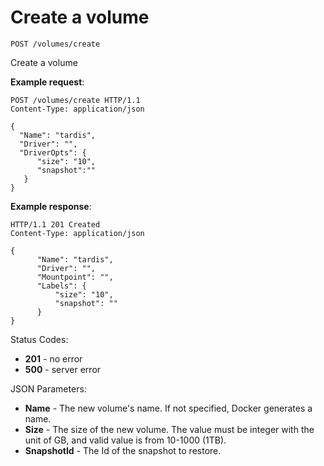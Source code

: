 # Create a volume

`POST /volumes/create`

Create a volume

**Example request**:

    POST /volumes/create HTTP/1.1
    Content-Type: application/json

    {
      "Name": "tardis",
      "Driver": "",
      "DriverOpts": {
          "size": "10",
          "snapshot":""
       }
    }

**Example response**:

    HTTP/1.1 201 Created
    Content-Type: application/json

    {
          "Name": "tardis",
          "Driver": "",
          "Mountpoint": "",
          "Labels": {
              "size": "10",
              "snapshot": ""
          }
    }

Status Codes:

- **201** - no error
- **500**  - server error

JSON Parameters:

- **Name** - The new volume's name. If not specified, Docker generates a name.
- **Size** - The size of the new volume. The value must be integer with the unit of GB, and valid value is from 10-1000 (1TB).
- **SnapshotId** - The Id of the snapshot to restore.
